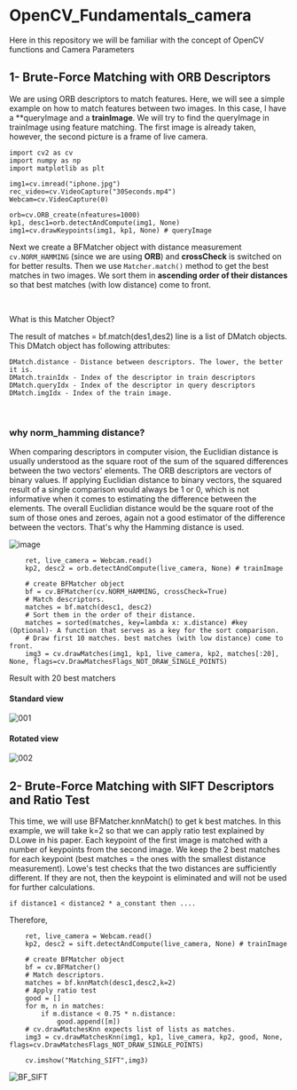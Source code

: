 # OpenCV_Fundamentals_camera
Here in this repository we will be familiar with the concept of OpenCV functions and Camera Parameters





## 1- Brute-Force Matching with ORB Descriptors
We are using ORB descriptors to match features. Here, we will see a simple example on how to match features between two images. In this case, I have a **queryImage and a **trainImage**. We will try to find the queryImage in trainImage using feature matching. 
The first image is already taken, however, the second picture is a frame of live camera.

```
import cv2 as cv
import numpy as np
import matplotlib as plt

img1=cv.imread("iphone.jpg")
rec_video=cv.VideoCapture("30Seconds.mp4")
Webcam=cv.VideoCapture(0)

orb=cv.ORB_create(nfeatures=1000)
kp1, desc1=orb.detectAndCompute(img1, None)
img1=cv.drawKeypoints(img1, kp1, None) # queryImage

```
Next we create a BFMatcher object with distance measurement `cv.NORM_HAMMING` (since we are using __ORB__) and **crossCheck** is switched on for better results. Then we use `Matcher.match()` method to get the best matches in two images. 
We sort them in **ascending order of their distances** so that best matches (with low distance) come to front. 

<br>

What is this Matcher Object?

The result of matches = bf.match(des1,des2) line is a list of DMatch objects. This DMatch object has following attributes:

    DMatch.distance - Distance between descriptors. The lower, the better it is.
    DMatch.trainIdx - Index of the descriptor in train descriptors
    DMatch.queryIdx - Index of the descriptor in query descriptors
    DMatch.imgIdx - Index of the train image.

<br>

### why norm_hamming distance?

When comparing descriptors in computer vision, the Euclidian distance is usually understood as the square root of the sum of the squared differences between the two vectors' elements.
The ORB descriptors are vectors of binary values. If applying Euclidian distance to binary vectors, the squared result of a single comparison would always be 1 or 0, which is not informative when it comes to estimating the difference between the elements. The overall Euclidian distance would be the square root of the sum of those ones and zeroes, again not a good estimator of the difference between the vectors.
That's why the Hamming distance is used.

![image](https://github.com/dssdanial/OpenCV_Fundamentals_camera/assets/32397445/93766213-86c9-44e5-b1a6-72239ded50b4)


```
    ret, live_camera = Webcam.read()
    kp2, desc2 = orb.detectAndCompute(live_camera, None) # trainImage

    # create BFMatcher object
    bf = cv.BFMatcher(cv.NORM_HAMMING, crossCheck=True)
    # Match descriptors.
    matches = bf.match(desc1, desc2)
    # Sort them in the order of their distance.
    matches = sorted(matches, key=lambda x: x.distance) #key (Optional)- A function that serves as a key for the sort comparison.
    # Draw first 10 matches. best matches (with low distance) come to front.
    img3 = cv.drawMatches(img1, kp1, live_camera, kp2, matches[:20], None, flags=cv.DrawMatchesFlags_NOT_DRAW_SINGLE_POINTS)

```
Result with 20 best matchers
#### Standard view
![001](https://github.com/dssdanial/OpenCV_Fundamentals_camera/assets/32397445/3b846149-a373-4a01-82ae-2e86cf67f328)


#### Rotated view
![002](https://github.com/dssdanial/OpenCV_Fundamentals_camera/assets/32397445/37a2a2dc-27be-4cc4-8618-4e21e4f31834)


## 2- Brute-Force Matching with SIFT Descriptors and Ratio Test

This time, we will use BFMatcher.knnMatch() to get k best matches. In this example, we will take k=2 so that we can apply ratio test explained by D.Lowe in his paper. 
Each keypoint of the first image is matched with a number of keypoints from the second image. We keep the 2 best matches for each keypoint (best matches = the ones with the smallest distance measurement). Lowe's test checks that the two distances are sufficiently different. If they are not, then the keypoint is eliminated and will not be used for further calculations.
```
if distance1 < distance2 * a_constant then ....
```

Therefore,
```
    ret, live_camera = Webcam.read()
    kp2, desc2 = sift.detectAndCompute(live_camera, None) # trainImage

    # create BFMatcher object
    bf = cv.BFMatcher()
    # Match descriptors.
    matches = bf.knnMatch(desc1,desc2,k=2)
    # Apply ratio test
    good = []
    for m, n in matches:
        if m.distance < 0.75 * n.distance:
            good.append([m])
    # cv.drawMatchesKnn expects list of lists as matches.
    img3 = cv.drawMatchesKnn(img1, kp1, live_camera, kp2, good, None, flags=cv.DrawMatchesFlags_NOT_DRAW_SINGLE_POINTS)

    cv.imshow("Matching_SIFT",img3)

```

![BF_SIFT](https://github.com/dssdanial/OpenCV_Fundamentals_camera/assets/32397445/1911066d-6128-499d-a28a-a8818b93f71f)



